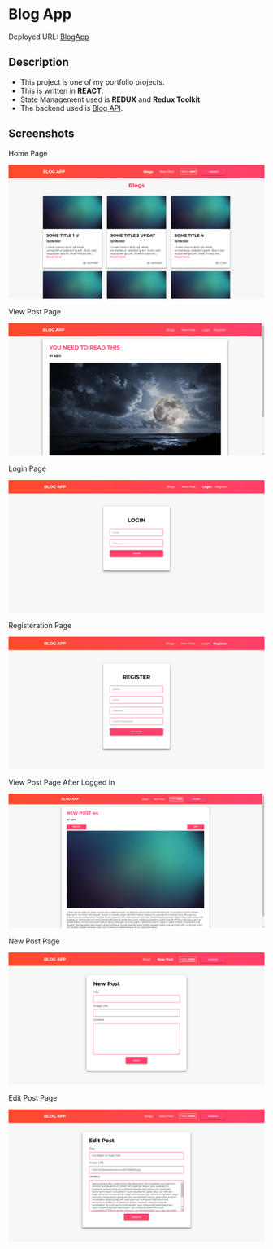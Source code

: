 # Blog App

Deployed URL: [BlogApp](https://blog-app-react.vercel.app/)

## Description

- This project is one of my portfolio projects.
- This is written in <b>REACT</b>.
- State Management used is <b>REDUX</b> and <b>Redux Toolkit</b>.
- The backend used is [Blog API](https://github.com/Abhi-codr/blog-app-api).

## Screenshots

Home Page

![](screenshots/home.png)

View Post Page

![](screenshots/view_post.png)

Login Page

![](screenshots/login.png)

Registeration Page

![](screenshots/register.png)

View Post Page After Logged In

![](screenshots/view_post_loggedin.png)

New Post Page

![](screenshots/new_post.png)

Edit Post Page

![](screenshots/edit_post.png)

